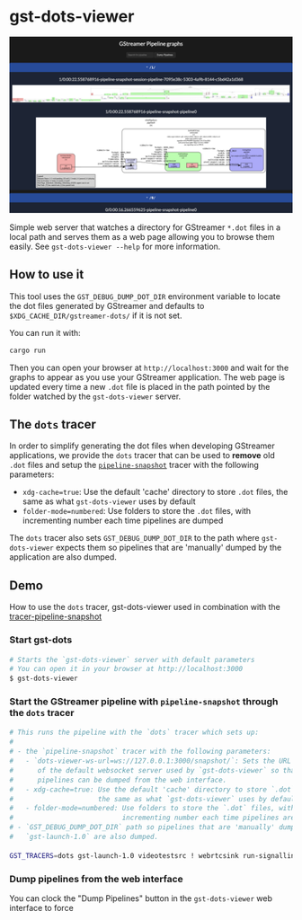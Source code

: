 # gst-dots-viewer

![](static/images/gst-dots-viewer.jpeg)

Simple web server that watches a directory for GStreamer `*.dot` files in a
local path and serves them as a web page allowing you to browse them easily. See
`gst-dots-viewer --help` for more information.

## How to use it

This tool uses the `GST_DEBUG_DUMP_DOT_DIR` environment variable to locate the
dot files generated by GStreamer and defaults to
`$XDG_CACHE_DIR/gstreamer-dots/` if it is not set.

You can run it with:

```sh
cargo run
```

Then you can open your browser at `http://localhost:3000` and wait for the
graphs to appear as you use your GStreamer application. The web page is updated
every time a new `.dot` file is placed in the path pointed by the folder watched
by the `gst-dots-viewer` server.

## The `dots` tracer

In order to simplify generating the dot files when developing GStreamer
applications, we provide the `dots` tracer that can be used to **remove** old
`.dot` files and setup the [`pipeline-snapshot`](tracer-pipeline-snapshot)
tracer with the following parameters:

- `xdg-cache=true`: Use the default 'cache' directory to store `.dot` files, the
  same as what `gst-dots-viewer` uses by default
- `folder-mode=numbered`: Use folders to store the `.dot` files, with
  incrementing number each time pipelines are dumped

The `dots` tracer also sets `GST_DEBUG_DUMP_DOT_DIR` to the path where
`gst-dots-viewer` expects them so pipelines that are 'manually' dumped by the
application are also dumped.

## Demo

How to use the `dots` tracer, gst-dots-viewer used in combination with the
[tracer-pipeline-snapshot](tracer-pipeline-snapshot)

### Start gst-dots

```sh
# Starts the `gst-dots-viewer` server with default parameters
# You can open it in your browser at http://localhost:3000
$ gst-dots-viewer
```

### Start the GStreamer pipeline with `pipeline-snapshot` through the `dots` tracer

```sh
# This runs the pipeline with the `dots` tracer which sets up:
#
# - the `pipeline-snapshot` tracer with the following parameters:
#   - `dots-viewer-ws-url=ws://127.0.0.1:3000/snapshot/`: Sets the URL
#      of the default websocket server used by `gst-dots-viewer` so that the
#      pipelines can be dumped from the web interface.
#   - xdg-cache=true: Use the default 'cache' directory to store `.dot` files,
#                     the same as what `gst-dots-viewer` uses by default
#   - folder-mode=numbered: Use folders to store the `.dot` files, with
#                           incrementing number each time pipelines are dumped
# - `GST_DEBUG_DUMP_DOT_DIR` path so pipelines that are 'manually' dumped by
#   `gst-launch-1.0` are also dumped.

GST_TRACERS=dots gst-launch-1.0 videotestsrc ! webrtcsink run-signalling-server=true0
```

### Dump pipelines from the web interface

You can clock the "Dump Pipelines" button in the `gst-dots-viewer` web interface
to force

